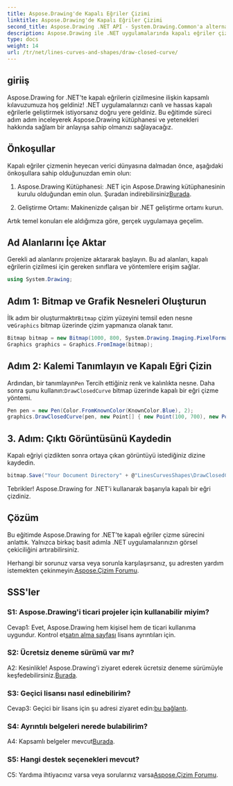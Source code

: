 ```yaml
---
title: Aspose.Drawing'de Kapalı Eğriler Çizimi
linktitle: Aspose.Drawing'de Kapalı Eğriler Çizimi
second_title: Aspose.Drawing .NET API - System.Drawing.Common'a alternatif
description: Aspose.Drawing ile .NET uygulamalarında kapalı eğriler çizme sanatını keşfedin. Görsellerinizi zahmetsizce yükseltin.
type: docs
weight: 14
url: /tr/net/lines-curves-and-shapes/draw-closed-curve/
---
```

## giriiş

Aspose.Drawing for .NET'te kapalı eğrilerin çizilmesine ilişkin kapsamlı kılavuzumuza hoş geldiniz! .NET uygulamalarınızı canlı ve hassas kapalı eğrilerle geliştirmek istiyorsanız doğru yere geldiniz. Bu eğitimde süreci adım adım inceleyerek Aspose.Drawing kütüphanesi ve yetenekleri hakkında sağlam bir anlayışa sahip olmanızı sağlayacağız.

## Önkoşullar

Kapalı eğriler çizmenin heyecan verici dünyasına dalmadan önce, aşağıdaki önkoşullara sahip olduğunuzdan emin olun:

1.  Aspose.Drawing Kütüphanesi: .NET için Aspose.Drawing kütüphanesinin kurulu olduğundan emin olun. Şuradan indirebilirsiniz[Burada](https://releases.aspose.com/drawing/net/).

2. Geliştirme Ortamı: Makinenizde çalışan bir .NET geliştirme ortamı kurun.

Artık temel konuları ele aldığımıza göre, gerçek uygulamaya geçelim.

## Ad Alanlarını İçe Aktar

Gerekli ad alanlarını projenize aktararak başlayın. Bu ad alanları, kapalı eğrilerin çizilmesi için gereken sınıflara ve yöntemlere erişim sağlar.

```csharp
using System.Drawing;
```

## Adım 1: Bitmap ve Grafik Nesneleri Oluşturun

 İlk adım bir oluşturmaktır`Bitmap` çizim yüzeyini temsil eden nesne ve`Graphics` bitmap üzerinde çizim yapmanıza olanak tanır.

```csharp
Bitmap bitmap = new Bitmap(1000, 800, System.Drawing.Imaging.PixelFormat.Format32bppPArgb);
Graphics graphics = Graphics.FromImage(bitmap);
```

## Adım 2: Kalemi Tanımlayın ve Kapalı Eğri Çizin

 Ardından, bir tanımlayın`Pen` Tercih ettiğiniz renk ve kalınlıkta nesne. Daha sonra şunu kullanın:`DrawClosedCurve` bitmap üzerinde kapalı bir eğri çizme yöntemi.

```csharp
Pen pen = new Pen(Color.FromKnownColor(KnownColor.Blue), 2);
graphics.DrawClosedCurve(pen, new Point[] { new Point(100, 700), new Point(350, 600), new Point(500, 500), new Point(650, 600), new Point(900, 700) });
```

## 3. Adım: Çıktı Görüntüsünü Kaydedin

Kapalı eğriyi çizdikten sonra ortaya çıkan görüntüyü istediğiniz dizine kaydedin.

```csharp
bitmap.Save("Your Document Directory" + @"LinesCurvesShapes\DrawClosedCurve_out.png");
```

Tebrikler! Aspose.Drawing for .NET'i kullanarak başarıyla kapalı bir eğri çizdiniz.

## Çözüm

Bu eğitimde Aspose.Drawing for .NET'te kapalı eğriler çizme sürecini anlattık. Yalnızca birkaç basit adımla .NET uygulamalarınızın görsel çekiciliğini artırabilirsiniz.

 Herhangi bir sorunuz varsa veya sorunla karşılaşırsanız, şu adresten yardım istemekten çekinmeyin:[Aspose.Çizim Forumu](https://forum.aspose.com/c/diagram/17).

## SSS'ler

### S1: Aspose.Drawing'i ticari projeler için kullanabilir miyim?

 Cevap1: Evet, Aspose.Drawing hem kişisel hem de ticari kullanıma uygundur. Kontrol et[satın alma sayfası](https://purchase.aspose.com/buy) lisans ayrıntıları için.

### S2: Ücretsiz deneme sürümü var mı?

 A2: Kesinlikle! Aspose.Drawing'i ziyaret ederek ücretsiz deneme sürümüyle keşfedebilirsiniz.[Burada](https://releases.aspose.com/).

### S3: Geçici lisansı nasıl edinebilirim?

 Cevap3: Geçici bir lisans için şu adresi ziyaret edin:[bu bağlantı](https://purchase.aspose.com/temporary-license/).

### S4: Ayrıntılı belgeleri nerede bulabilirim?

 A4: Kapsamlı belgeler mevcut[Burada](https://reference.aspose.com/drawing/net/).

### S5: Hangi destek seçenekleri mevcut?

 C5: Yardıma ihtiyacınız varsa veya sorularınız varsa[Aspose.Çizim Forumu](https://forum.aspose.com/c/diagram/17).
